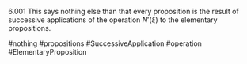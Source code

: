 6.001 This says nothing else than that every proposition is the result of successive applications of the operation $N'(\xi)$ to the elementary propositions.

#nothing #propositions #SuccessiveApplication #operation #ElementaryProposition 